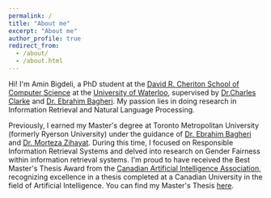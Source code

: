 ```yaml
---
permalink: /
title: "About me"
excerpt: "About me"
author_profile: true
redirect_from: 
  - /about/
  - /about.html
---
```


Hi! I'm Amin Bigdeli, a PhD student at the [David R. Cheriton School of Computer Science](https://cs.uwaterloo.ca/) at the [University of Waterloo](https://uwaterloo.ca/), supervised by [Dr.Charles Clarke](https://cs.uwaterloo.ca/about/people/claclark) and [Dr. Ebrahim Bagheri](https://www.torontomu.ca/electrical-computer-biomedical/people/faculty/ebrahim-bagheri/). My passion lies in doing research in Information Retrieval and Natural Language Processing.

Previously, I earned my Master's degree at Toronto Metropolitan University (formerly Ryerson University) under the guidance of [Dr. Ebrahim Bagheri](https://www.torontomu.ca/electrical-computer-biomedical/people/faculty/ebrahim-bagheri/) and [Dr. Morteza Zihayat](https://www.torontomu.ca/information-technology-management/faculty-research/morteza-zihayat/). During this time, I focused on Responsible Information Retrieval Systems and delved into research on Gender Fairness within information retrieval systems. I'm proud to have received the Best Master's Thesis Award from the [Canadian Artificial Intelligence Association](https://www.caiac.ca/en/best-msc-award), recognizing excellence in a thesis completed at a Canadian University in the field of Artificial Intelligence. You can find my Master's Thesis [here](https://www.caiac.ca/sites/default/files/publications/Thesis_Amin_Bigdeli.pdf).
